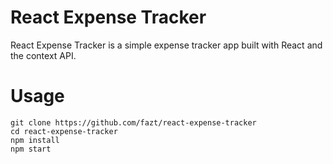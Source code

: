 # React Expense Tracker

React Expense Tracker is a simple expense tracker app built with React and the context API.

# Usage

```
git clone https://github.com/fazt/react-expense-tracker 
cd react-expense-tracker
npm install
npm start
```